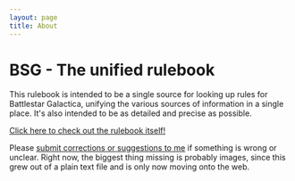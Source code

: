 ```yaml
---
layout: page
title: About
---
```


# BSG - The unified rulebook

This rulebook is intended to be a single source for looking up rules for Battlestar Galactica, unifying the various sources of information in a single place. It's also intended to be as detailed and precise as possible.

[Click here to check out the rulebook itself!](rulebook.html)

Please [submit corrections or suggestions to me](https://github.com/jbiatek/BSGRulebook/issues) if something is wrong or unclear. Right now, the biggest thing missing is probably images, since this grew out of a plain text file and is only now moving onto the web. 